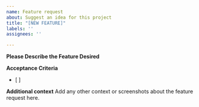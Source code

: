 ```yaml
---
name: Feature request
about: Suggest an idea for this project
title: "[NEW FEATURE]"
labels: ''
assignees: ''

---
```


**Please Describe the Feature Desired**
<!-- A clear and concise description of what the feature is and why it should be added -->

**Acceptance Criteria**
- [ ] 

**Additional context**
Add any other context or screenshots about the feature request here.
